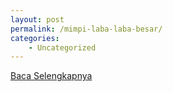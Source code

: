 ```yaml
---
layout: post
permalink: /mimpi-laba-laba-besar/
categories:
    - Uncategorized
---
```


[Baca Selengkapnya](/07)